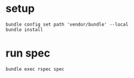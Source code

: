 # setup

```
bundle config set path 'vendor/bundle' --local
bundle install
```

# run spec

```
bundle exec rspec spec
```


